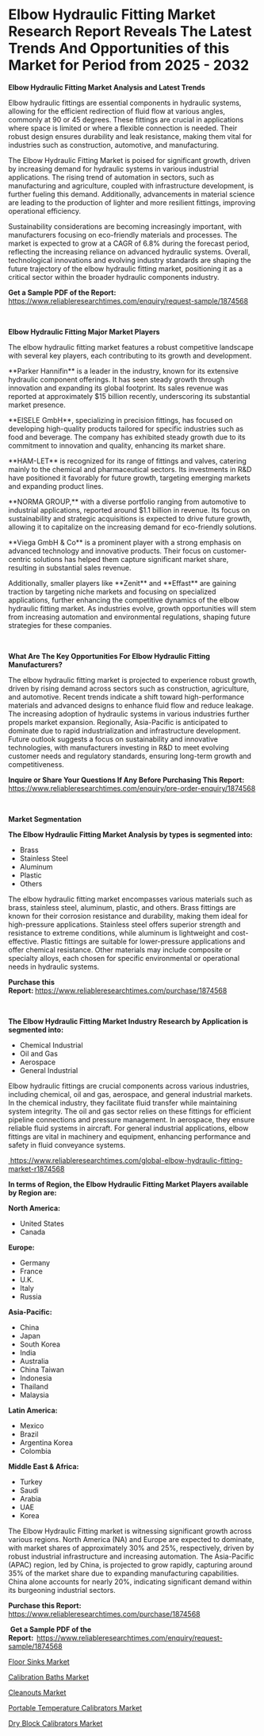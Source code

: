 <p><h1>Elbow Hydraulic Fitting Market Research Report Reveals The Latest Trends And Opportunities of this Market for Period from 2025 - 2032</h1></p><p><strong>Elbow Hydraulic Fitting Market Analysis and Latest Trends</strong></p>
<p><p>Elbow hydraulic fittings are essential components in hydraulic systems, allowing for the efficient redirection of fluid flow at various angles, commonly at 90 or 45 degrees. These fittings are crucial in applications where space is limited or where a flexible connection is needed. Their robust design ensures durability and leak resistance, making them vital for industries such as construction, automotive, and manufacturing.</p><p>The Elbow Hydraulic Fitting Market is poised for significant growth, driven by increasing demand for hydraulic systems in various industrial applications. The rising trend of automation in sectors, such as manufacturing and agriculture, coupled with infrastructure development, is further fueling this demand. Additionally, advancements in material science are leading to the production of lighter and more resilient fittings, improving operational efficiency.</p><p>Sustainability considerations are becoming increasingly important, with manufacturers focusing on eco-friendly materials and processes. The market is expected to grow at a CAGR of 6.8% during the forecast period, reflecting the increasing reliance on advanced hydraulic systems. Overall, technological innovations and evolving industry standards are shaping the future trajectory of the elbow hydraulic fitting market, positioning it as a critical sector within the broader hydraulic components industry.</p></p>
<p><strong>Get a Sample PDF of the Report:&nbsp;</strong> <a href="https://www.reliableresearchtimes.com/enquiry/request-sample/1874568?utm_campaign=3037&utm_medium=2&utm_source=Github&utm_content=ia&utm_term=11042025&utm_id=elbow-hydraulic-fitting">https://www.reliableresearchtimes.com/enquiry/request-sample/1874568</a></p>
<p>&nbsp;</p>
<p><strong>Elbow Hydraulic Fitting Major Market Players</strong></p>
<p><p>The elbow hydraulic fitting market features a robust competitive landscape with several key players, each contributing to its growth and development. </p><p>**Parker Hannifin** is a leader in the industry, known for its extensive hydraulic component offerings. It has seen steady growth through innovation and expanding its global footprint. Its sales revenue was reported at approximately $15 billion recently, underscoring its substantial market presence.</p><p>**EISELE GmbH**, specializing in precision fittings, has focused on developing high-quality products tailored for specific industries such as food and beverage. The company has exhibited steady growth due to its commitment to innovation and quality, enhancing its market share.</p><p>**HAM-LET** is recognized for its range of fittings and valves, catering mainly to the chemical and pharmaceutical sectors. Its investments in R&D have positioned it favorably for future growth, targeting emerging markets and expanding product lines.</p><p>**NORMA GROUP,** with a diverse portfolio ranging from automotive to industrial applications, reported around $1.1 billion in revenue. Its focus on sustainability and strategic acquisitions is expected to drive future growth, allowing it to capitalize on the increasing demand for eco-friendly solutions.</p><p>**Viega GmbH & Co** is a prominent player with a strong emphasis on advanced technology and innovative products. Their focus on customer-centric solutions has helped them capture significant market share, resulting in substantial sales revenue.</p><p>Additionally, smaller players like **Zenit** and **Effast** are gaining traction by targeting niche markets and focusing on specialized applications, further enhancing the competitive dynamics of the elbow hydraulic fitting market. As industries evolve, growth opportunities will stem from increasing automation and environmental regulations, shaping future strategies for these companies.</p></p>
<p>&nbsp;</p>
<p><strong>What Are The Key Opportunities For Elbow Hydraulic Fitting Manufacturers?</strong></p>
<p><p>The elbow hydraulic fitting market is projected to experience robust growth, driven by rising demand across sectors such as construction, agriculture, and automotive. Recent trends indicate a shift toward high-performance materials and advanced designs to enhance fluid flow and reduce leakage. The increasing adoption of hydraulic systems in various industries further propels market expansion. Regionally, Asia-Pacific is anticipated to dominate due to rapid industrialization and infrastructure development. Future outlook suggests a focus on sustainability and innovative technologies, with manufacturers investing in R&D to meet evolving customer needs and regulatory standards, ensuring long-term growth and competitiveness.</p></p>
<p><strong>Inquire or Share Your Questions If Any Before Purchasing This Report:</strong> <a href="https://www.reliableresearchtimes.com/enquiry/pre-order-enquiry/1874568?utm_campaign=3037&utm_medium=2&utm_source=Github&utm_content=ia&utm_term=11042025&utm_id=elbow-hydraulic-fitting">https://www.reliableresearchtimes.com/enquiry/pre-order-enquiry/1874568</a></p>
<p>&nbsp;</p>
<p><strong>Market Segmentation</strong></p>
<p><strong>The Elbow Hydraulic Fitting Market Analysis by types is segmented into:</strong></p>
<p><ul><li>Brass</li><li>Stainless Steel</li><li>Aluminum</li><li>Plastic</li><li>Others</li></ul></p>
<p><p>The elbow hydraulic fitting market encompasses various materials such as brass, stainless steel, aluminum, plastic, and others. Brass fittings are known for their corrosion resistance and durability, making them ideal for high-pressure applications. Stainless steel offers superior strength and resistance to extreme conditions, while aluminum is lightweight and cost-effective. Plastic fittings are suitable for lower-pressure applications and offer chemical resistance. Other materials may include composite or specialty alloys, each chosen for specific environmental or operational needs in hydraulic systems.</p></p>
<p><strong>Purchase this Report:&nbsp;</strong><a href="https://www.reliableresearchtimes.com/purchase/1874568?utm_campaign=3037&utm_medium=2&utm_source=Github&utm_content=ia&utm_term=11042025&utm_id=elbow-hydraulic-fitting">https://www.reliableresearchtimes.com/purchase/1874568</a></p>
<p>&nbsp;</p>
<p><strong>The Elbow Hydraulic Fitting Market Industry Research by Application is segmented into:</strong></p>
<p><ul><li>Chemical Industrial</li><li>Oil and Gas</li><li>Aerospace</li><li>General Industrial</li></ul></p>
<p><p>Elbow hydraulic fittings are crucial components across various industries, including chemical, oil and gas, aerospace, and general industrial markets. In the chemical industry, they facilitate fluid transfer while maintaining system integrity. The oil and gas sector relies on these fittings for efficient pipeline connections and pressure management. In aerospace, they ensure reliable fluid systems in aircraft. For general industrial applications, elbow fittings are vital in machinery and equipment, enhancing performance and safety in fluid conveyance systems.</p></p>
<p><a href="https://www.reliableresearchtimes.com/global-elbow-hydraulic-fitting-market-r1874568?utm_campaign=3037&utm_medium=2&utm_source=Github&utm_content=ia&utm_term=11042025&utm_id=elbow-hydraulic-fitting">&nbsp;https://www.reliableresearchtimes.com/global-elbow-hydraulic-fitting-market-r1874568</a></p>
<p><strong>In terms of Region, the Elbow Hydraulic Fitting Market Players available by Region are:</strong></p>
<p>
    <p> <strong> North America: </strong>
        <ul>
            <li>United States</li>
            <li>Canada</li>
        </ul>
        </p> 
    <p> <strong> Europe: </strong>
        <ul>
            <li>Germany</li>
            <li>France</li>
            <li>U.K.</li>
            <li>Italy</li>
            <li>Russia</li>
        </ul>
        </p> 
    <p> <strong> Asia-Pacific: </strong>
        <ul>
            <li>China</li>
            <li>Japan</li>
            <li>South Korea</li>
            <li>India</li>
            <li>Australia</li>
            <li>China Taiwan</li>
            <li>Indonesia</li>
            <li>Thailand</li>
            <li>Malaysia</li>
        </ul>
        </p> 
    <p> <strong> Latin America: </strong>
        <ul>
            <li>Mexico</li>
            <li>Brazil</li>
            <li>Argentina Korea</li>
            <li>Colombia</li>
        </ul>
        </p> 
    <p> <strong> Middle East & Africa: </strong>
        <ul>
            <li>Turkey</li>
            <li>Saudi</li>
            <li>Arabia</li>
            <li>UAE</li>
            <li>Korea</li>
        </ul>
    </p>
    </p>
<p><p>The Elbow Hydraulic Fitting market is witnessing significant growth across various regions. North America (NA) and Europe are expected to dominate, with market shares of approximately 30% and 25%, respectively, driven by robust industrial infrastructure and increasing automation. The Asia-Pacific (APAC) region, led by China, is projected to grow rapidly, capturing around 35% of the market share due to expanding manufacturing capabilities. China alone accounts for nearly 20%, indicating significant demand within its burgeoning industrial sectors.</p></p>
<p><strong>Purchase this Report: </strong><a href="https://www.reliableresearchtimes.com/purchase/1874568?utm_campaign=3037&utm_medium=2&utm_source=Github&utm_content=ia&utm_term=11042025&utm_id=elbow-hydraulic-fitting">https://www.reliableresearchtimes.com/purchase/1874568</a></p>
<p>&nbsp;<strong>Get a Sample PDF of the Report:&nbsp;&nbsp;</strong><a href="https://www.reliableresearchtimes.com/enquiry/request-sample/1874568?utm_campaign=3037&utm_medium=2&utm_source=Github&utm_content=ia&utm_term=11042025&utm_id=elbow-hydraulic-fitting">https://www.reliableresearchtimes.com/enquiry/request-sample/1874568</a></p>
<p><strong></strong></p>
<p><p><a href="https://github.com/godutetraeva/Market-Research-Report-List-1/blob/main/floor-sinks-market.md?utm_campaign=3037&utm_medium=2&utm_source=Github&utm_content=ia&utm_term=11042025&utm_id=elbow-hydraulic-fitting">Floor Sinks Market</a></p><p><a href="https://github.com/trossdushi7u/Market-Research-Report-List-1/blob/main/calibration-baths-market.md?utm_campaign=3037&utm_medium=2&utm_source=Github&utm_content=ia&utm_term=11042025&utm_id=elbow-hydraulic-fitting">Calibration Baths Market</a></p><p><a href="https://github.com/kirstejuvet/Market-Research-Report-List-1/blob/main/cleanouts-market.md?utm_campaign=3037&utm_medium=2&utm_source=Github&utm_content=ia&utm_term=11042025&utm_id=elbow-hydraulic-fitting">Cleanouts Market</a></p><p><a href="https://github.com/abuegalawixo/Market-Research-Report-List-1/blob/main/portable-temperature-calibrators-market.md?utm_campaign=3037&utm_medium=2&utm_source=Github&utm_content=ia&utm_term=11042025&utm_id=elbow-hydraulic-fitting">Portable Temperature Calibrators Market</a></p><p><a href="https://github.com/cernkomlkawi/Market-Research-Report-List-1/blob/main/dry-block-calibrators-market.md?utm_campaign=3037&utm_medium=2&utm_source=Github&utm_content=ia&utm_term=11042025&utm_id=elbow-hydraulic-fitting">Dry Block Calibrators Market</a></p></p>